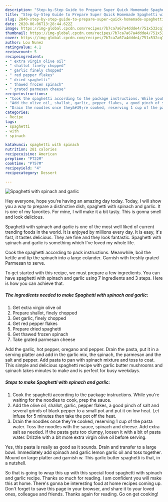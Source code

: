 ```yaml
---
description: "Step-by-Step Guide to Prepare Super Quick Homemade Spaghetti with spinach and garlic"
title: "Step-by-Step Guide to Prepare Super Quick Homemade Spaghetti with spinach and garlic"
slug: 2840-step-by-step-guide-to-prepare-super-quick-homemade-spaghetti-with-spinach-and-garlic
date: 2020-06-06T13:28:44.622Z
image: https://img-global.cpcdn.com/recipes/7b7ca7a67a4ddde4/751x532cq70/spaghetti-with-spinach-and-garlic-recipe-main-photo.jpg
thumbnail: https://img-global.cpcdn.com/recipes/7b7ca7a67a4ddde4/751x532cq70/spaghetti-with-spinach-and-garlic-recipe-main-photo.jpg
cover: https://img-global.cpcdn.com/recipes/7b7ca7a67a4ddde4/751x532cq70/spaghetti-with-spinach-and-garlic-recipe-main-photo.jpg
author: Lou Nunez
ratingvalue: 4.1
reviewcount: 5
recipeingredient:
- " extra virgin olive oil"
- " shallot finely chopped"
- " garlic finely chopped"
- " red pepper flakes"
- " dried spaghetti"
- " thawed frozen spinach"
- " grated parmesan cheese"
recipeinstructions:
- "Cook the spaghetti according to the package instructions. While you&#39;re waiting for the noodles to cook, prep the sauce."
- "Add the olive oil, shallot, garlic, pepper flakes, a good pinch of salt and several grinds of black pepper to a small pot and put it on low heat. Let infuse for 5 minutes then take the pot off the heat."
- "Drain the noodles once they&#39;re cooked, reserving 1 cup of the pasta water. Toss the noodles with the sauce, spinach and cheese. Add extra salt as needed. If the pasta gets too clumpy, loosen it with a bit of pasta water. Drizzle with a bit more extra virgin olive oil before serving."
categories:
- Recipe
tags:
- spaghetti
- with
- spinach

katakunci: spaghetti with spinach 
nutrition: 281 calories
recipecuisine: American
preptime: "PT22M"
cooktime: "PT57M"
recipeyield: "4"
recipecategory: Dessert

---
```



![Spaghetti with spinach and garlic](https://img-global.cpcdn.com/recipes/7b7ca7a67a4ddde4/751x532cq70/spaghetti-with-spinach-and-garlic-recipe-main-photo.jpg)

Hey everyone, hope you're having an amazing day today. Today, I will show you a way to prepare a distinctive dish, spaghetti with spinach and garlic. It is one of my favorites. For mine, I will make it a bit tasty. This is gonna smell and look delicious.

Spaghetti with spinach and garlic is one of the most well liked of current trending foods in the world. It is enjoyed by millions every day. It is easy, it's fast, it tastes delicious. They are fine and they look fantastic. Spaghetti with spinach and garlic is something which I've loved my whole life.

Cook the spaghetti according to pack instructions. Meanwhile, boil the kettle and tip the spinach into a large colander. Garnish with freshly grated Parmesan to serve.


To get started with this recipe, we must prepare a few ingredients. You can have spaghetti with spinach and garlic using 7 ingredients and 3 steps. Here is how you can achieve that.

<!--inarticleads1-->

##### The ingredients needed to make Spaghetti with spinach and garlic:

1. Get  extra virgin olive oil
1. Prepare  shallot, finely chopped
1. Get  garlic, finely chopped
1. Get  red pepper flakes
1. Prepare  dried spaghetti
1. Get  thawed frozen spinach
1. Take  grated parmesan cheese


Add the garlic, hot pepper, oregano and pepper. Drain the pasta, put it in a serving platter and add in the garlic mix, the spinach, the parmesan and the salt and pepper. Add pasta to pan with spinach mixture and toss to coat. This simple and delicious spaghetti recipe with garlic butter mushrooms and spinach takes minutes to make and is perfect for busy weekdays. 

<!--inarticleads2-->

##### Steps to make Spaghetti with spinach and garlic:

1. Cook the spaghetti according to the package instructions. While you&#39;re waiting for the noodles to cook, prep the sauce.
1. Add the olive oil, shallot, garlic, pepper flakes, a good pinch of salt and several grinds of black pepper to a small pot and put it on low heat. Let infuse for 5 minutes then take the pot off the heat.
1. Drain the noodles once they&#39;re cooked, reserving 1 cup of the pasta water. Toss the noodles with the sauce, spinach and cheese. Add extra salt as needed. If the pasta gets too clumpy, loosen it with a bit of pasta water. Drizzle with a bit more extra virgin olive oil before serving.


Yes, this pasta is really as good as it sounds. Drain and transfer to a large bowl. Immediately add spinach and garlic lemon garlic oil and toss together. Mound on large platter and garnish w. This garlic butter spaghetti is that, in a nutshell. 

So that is going to wrap this up with this special food spaghetti with spinach and garlic recipe. Thanks so much for reading. I am confident you will make this at home. There's gonna be interesting food at home recipes coming up. Don't forget to save this page in your browser, and share it to your loved ones, colleague and friends. Thanks again for reading. Go on get cooking!
